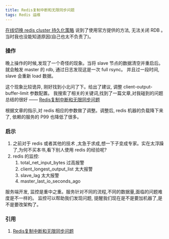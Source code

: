 ```yaml
---
title: Redis复制中断和无限同步问题
tags: Redis 运维
---
```


[在线切换 redis cluster 持久化策略](http://blog.makerome.com/2017/04/05/restart-redis-cluster-without-down-time.html)
说到了使用官方提供的方法, 无法关闭 RDB 。当时我也没能知道原因(自己也太不负责了)。

<!--more-->

### 操作

晚上操作的时候,发现了一个奇怪的现象。当将 slave 节点的数据清空并重启后。
就会触发 master 的 rdb, 通过日志发现这是一次 full rsync。
并且过一段时间, slave 会重新 load 数据。

这个现象比较诡异, 刚好找到小北问了下。给出了建议, 调整 client-output-buffer-limit 参数配置。
我搜索了相关的关键词,找到了一篇文章,对我碰到的问题总结的很好 —— [Redis复制中断和无限同步问题](https://zhuoroger.github.io/2016/07/31/redis-replication-broken-and-loopsync/)


根据文章的指示,对 redis 相应的参数做了调整。调整后, redis 机器的负载降下来了, 依赖的服务的 P99 也降低了很多。


### 启示

1. 之前对于 redis 或者其他的技术
,太急于求成,想一下子变成专家。实在太浮躁了,为何不买本书,看下别人使用 redis 的经验呢?
2. redis 的监控:
    1. total_net_input_bytes 过高报警
    2. client_longest_output_list 太大报警
    3. slave_lag 太大报警
    4. master_last_io_seconds_ago

服务端开发, 监控是重中之重。服务针对不同的流程,不同的数据量,面临的问题难度是不一样的。
监控可以帮助我们发现问题, 提醒我们现在是不是要加机器了,是不是要改架构了。

### 引用

1. [Redis复制中断和无限同步问题](https://zhuoroger.github.io/2016/07/31/redis-replication-broken-and-loopsync/)
